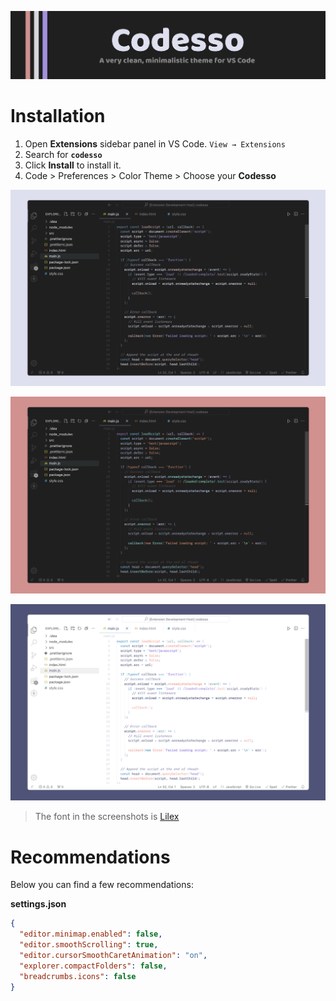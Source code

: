 ![Cover](https://raw.githubusercontent.com/vadyapan/theme-codesso/main/assets/main-header.png)

# Installation

1. Open **Extensions** sidebar panel in VS Code. `View → Extensions`
2. Search for **`codesso`**
3. Click **Install** to install it.
4. Code > Preferences > Color Theme > Choose your **Codesso**

<div align="center">

![ScreenShot](https://raw.githubusercontent.com/vadyapan/theme-codesso/main/assets/sc.png)

![ScreenShot](https://raw.githubusercontent.com/vadyapan/theme-codesso/main/assets/scc.png)

![ScreenShot](https://raw.githubusercontent.com/vadyapan/theme-codesso/main/assets/scl.png)

</div>

> The font in the screenshots is [Lilex][lilex-install]

[lilex-install]: https://github.com/mishamyrt/Lilex

# Recommendations

Below you can find a few recommendations:

**settings.json**

```json
{
  "editor.minimap.enabled": false,
  "editor.smoothScrolling": true,
  "editor.cursorSmoothCaretAnimation": "on",
  "explorer.compactFolders": false,
  "breadcrumbs.icons": false
}
```
